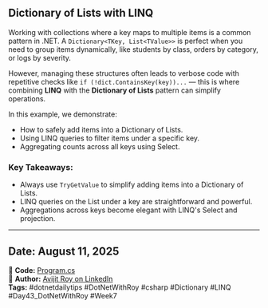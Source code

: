 ﻿## Dictionary of Lists with LINQ

Working with collections where a key maps to multiple items is a common pattern in .NET. A `Dictionary<TKey, List<TValue>>` is perfect when you need to group items dynamically, like students by class, orders by category, or logs by severity.

However, managing these structures often leads to verbose code with repetitive checks like `if (!dict.ContainsKey(key))...` — this is where combining **LINQ** with the **Dictionary of Lists** pattern can simplify operations.

In this example, we demonstrate:

* How to safely add items into a Dictionary of Lists.
* Using LINQ queries to filter items under a specific key.
* Aggregating counts across all keys using Select.

### Key Takeaways:

* Always use `TryGetValue` to simplify adding items into a Dictionary of Lists.
* LINQ queries on the List<T> under a key are straightforward and powerful.
* Aggregations across keys become elegant with LINQ's Select and projection.

---

## Date: August 11, 2025 
🔗 **Code:** [Program.cs](./program.cs)  
🔗 **Author:** [Avijit Roy on LinkedIn](https://www.linkedin.com/in/HeyAvijitRoy/)  
**Tags:** #dotnetdailytips #DotNetWithRoy #csharp #Dictionary #LINQ #Day43\_DotNetWithRoy #Week7
